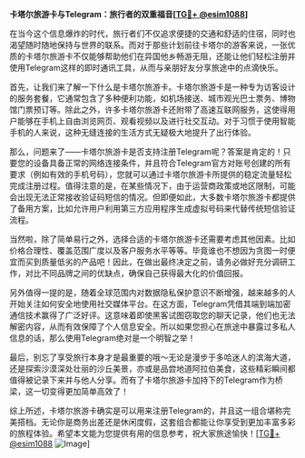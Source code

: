 **卡塔尔旅游卡与Telegram：旅行者的双重福音[[TG💪+ @esim1088](https://t.me/s/esim1088)]**

在当今这个信息爆炸的时代，旅行者们不仅追求便捷的交通和舒适的住宿，同时也渴望随时随地保持与世界的联系。而对于那些计划前往卡塔尔的游客来说，一张优质的卡塔尔旅游卡不仅能够帮助他们在异国他乡畅游无阻，还能让他们轻松注册并使用Telegram这样的即时通讯工具，从而与亲朋好友分享旅途中的点滴快乐。

首先，让我们来了解一下什么是卡塔尔旅游卡。卡塔尔旅游卡是一种专为访客设计的服务套餐，它通常包含了多种便利功能，如机场接送、城市观光巴士票务、博物馆门票预订等。除此之外，许多卡塔尔旅游卡还附带了高速互联网服务，这使得用户能够在手机上自由浏览网页、观看视频以及进行社交互动。对于习惯于使用智能手机的人来说，这种无缝连接的生活方式无疑极大地提升了出行体验。

那么，问题来了——卡塔尔旅游卡是否支持注册Telegram呢？答案是肯定的！只要您的设备具备正常的网络连接条件，并且符合Telegram官方对账号创建的所有要求（例如有效的手机号码），您就可以通过卡塔尔旅游卡所提供的稳定流量轻松完成注册过程。值得注意的是，在某些情况下，由于运营商政策或地区限制，可能会出现无法正常接收验证码短信的情况。但即便如此，大多数卡塔尔旅游卡都提供了备用方案，比如允许用户利用第三方应用程序生成虚拟号码来代替传统短信验证流程。

当然啦，除了简单易行之外，选择合适的卡塔尔旅游卡还需要考虑其他因素。比如价格合理性、覆盖范围广度以及客户服务水平等等。毕竟谁也不想因为贪图一时便宜而买到质量低劣的产品吧！因此，在做出最终决定之前，请务必做好充分调研工作，对比不同品牌之间的优缺点，确保自己获得最大化的价值回报。

另外值得一提的是，随着全球范围内对数据隐私保护意识不断增强，越来越多的人开始关注如何安全地使用社交媒体平台。在这方面，Telegram凭借其端到端加密通信技术赢得了广泛好评。这意味着即使黑客试图窃取您的聊天记录，他们也无法解密内容，从而有效保障了个人信息安全。所以如果您担心在旅途中暴露过多私人信息的话，那么使用Telegram绝对是一个明智之举！

最后，别忘了享受旅行本身才是最重要的哦～无论是漫步于多哈迷人的滨海大道，还是探索沙漠深处壮丽的沙丘美景，亦或是品尝地道阿拉伯美食，这些精彩瞬间都值得被记录下来并与他人分享。而有了卡塔尔旅游卡加持下的Telegram作为桥梁，这一切变得更加简单高效了！

综上所述，卡塔尔旅游卡确实是可以用来注册Telegram的，并且这一组合堪称完美搭档。无论你是商务出差还是休闲度假，这套组合都能让你享受到更加丰富多彩的旅程体验。希望本文能为您提供有用的信息参考，祝大家旅途愉快！[[TG💪+ @esim1088](https://t.me/s/esim1088) ![Image](https://i.postimg.cc/4NQfJmqS/Snipaste-2025-05-13-00-14-12.png)]